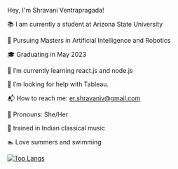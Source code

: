 Hey, I'm Shravani Ventrapragada! 

:books: I am currently a student at Arizona State University

:school_satchel: Pursuing Masters in Artificial Intelligence and Robotics

:mortar_board: Graduating in May 2023

🌱 I’m currently learning react.js and node.js

:hatching_chick: I’m looking for help with Tableau.

:mailbox_with_mail: How to reach me: er.shravaniv@gmail.com

:woman: Pronouns: She/Her

:musical_score: trained in Indian classical music

:swimmer: Love summers and swimming

[![Top Langs](https://github-readme-stats.vercel.app/api/top-langs/?username=ssventra&layout=compact&theme=vision-friendly-dark)](https://github.com/anuraghazra/github-readme-stats)
